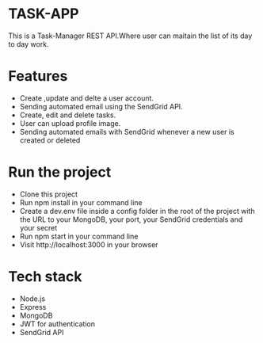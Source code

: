 # TASK-APP

This is a Task-Manager REST API.Where user can maitain the list of its day to day work.

<h1>Features</h1>
 <ul>
   <li>Create ,update and delte a user account.</li>
   <li>Sending automated email using the SendGrid API.</li>
   <li>Create, edit and delete tasks.</li>
   <li>User can upload profile image.</li>
   <li>Sending automated emails with SendGrid whenever a new user is created or deleted</li>
</ul>


<h1>Run the project</h1>
<ul>
<li>Clone this project</li>
<li>Run npm install in your command line</li>
<li>Create a dev.env file inside a config folder in the root of the project with the URL to your MongoDB, your port, your SendGrid credentials and your secret</li>
<li>Run npm start in your command line</li>
<li>Visit http://localhost:3000 in your browser</li>
</ul>

<h1>Tech stack</h1>
 <ul>
  <li>Node.js</li>
  <li>Express</li>
  <li>MongoDB</li>
  <li>JWT for authentication</li>
  <li>SendGrid API</li>
 </ul>
